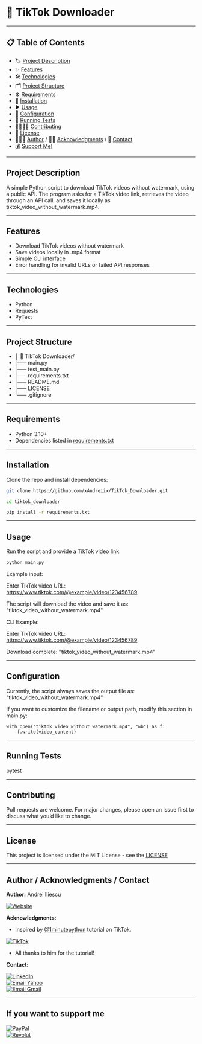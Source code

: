 # 🎥 TikTok Downloader

---

## 📋 Table of Contents
- 🏷️ [Project Description](#project-description)
- ✨ [Features](#features)
- 🛠️ [Technologies](#technologies)
- 🗂️ [Project Structure](#project-structure)
- ⚙️ [Requirements](#requirements)
- 💾 [Installation](#installation)
- ▶️ [Usage](#usage)
- 🔧 [Configuration](#configuration)
- 🧪 [Running Tests](#running-tests)
- 🫱🏻‍🫲🏼 [Contributing](#contributing)
- 📜 [License](#license)
- 👨🏻‍💻 [Author](#author--acknowledgments--contact) / 🙏🏻 [Acknowledgments](##author--acknowledgments--contact) / 📩 [Contact](##author--acknowledgments--contact)
- 💰 [Support Me!](#if-you-want-to-support-me)

---

## Project Description
A simple Python script to download TikTok videos without watermark, using a public API.
The program asks for a TikTok video link, retrieves the video through an API call, and saves it locally as tiktok_video_without_watermark.mp4.
<!-- ## Badges -->
<!-- ## Live Demo -->
<!-- ## Screenshots -->

---

## Features
- Download TikTok videos without watermark
- Save videos locally in .mp4 format
- Simple CLI interface
- Error handling for invalid URLs or failed API responses

---

## Technologies
- Python
- Requests
- PyTest

---

## Project Structure
- │ 📁 TikTok Downloader/
- ├── main.py
- ├── test_main.py
- ├── requirements.txt
- ├── README.md
- ├── LICENSE
- └── .gitignore

---

## Requirements
- Python 3.10+
- Dependencies listed in [requirements.txt](requirements.txt)

---

## Installation
Clone the repo and install dependencies:
```bash
git clone https://github.com/xAndreiix/TikTok_Downloader.git
```
```bash
cd tiktok_downloader
```
```bash
pip install -r requirements.txt
```

---

## Usage
Run the script and provide a TikTok video link:
```bash
python main.py
```
Example input:

Enter TikTok video URL: https://www.tiktok.com/@example/video/123456789

The script will download the video and save it as: "tiktok_video_without_watermark.mp4"

CLI Example:

Enter TikTok video URL: https://www.tiktok.com/@example/video/123456789

Download complete: "tiktok_video_without_watermark.mp4"

---

## Configuration
Currently, the script always saves the output file as: "tiktok_video_without_watermark.mp4"

If you want to customize the filename or output path, modify this section in main.py:

    with open("tiktok_video_without_watermark.mp4", "wb") as f:
        f.write(video_content)

---

## Running Tests
pytest
<!-- ## Deployment -->
<!-- ## Notes -->
<!-- ## Road Map -->
<!-- ## FAQ -->

---

## Contributing
Pull requests are welcome.
For major changes, please open an issue first to discuss what you’d like to change.
<!-- ## Changelog -->

---

## License
This project is licensed under the MIT License - see the [LICENSE](LICENSE)

---

## Author / Acknowledgments / Contact
**Author:** 
Andrei Iliescu

[![Website](https://img.shields.io/badge/Website-PORTFOLIO-gold?style=for-the-badge&logo=about-dot-me&logoColor=white)](https://xandreiix.github.io/Andrei-Iliescu-Portfolio/)

**Acknowledgments:**  
- Inspired by [@1minutepython](https://www.tiktok.com/@1minutepython) tutorial on TikTok.

[![TikTok](https://img.shields.io/badge/TikTok-000000?style=for-the-badge&logo=TikTok&logoColor=white)](https://www.tiktok.com/@1minutepython/video/7541884991215537463?is_from_webapp=1&sender_device=pc)
- All thanks to him for the tutorial!

**Contact:**  

[![LinkedIn](https://img.shields.io/badge/LinkedIn-0077B5?style=for-the-badge&logo=linkedin&logoColor=white)](https://linkedin.com/in/andrei-iliescu-aa7910214)<br>
[![Email Yahoo](https://img.shields.io/badge/Email-andrey_iliescu%40yahoo.com-6001D2?style=for-the-badge&logoColor=white)](mailto:andrey_iliescu@yahoo.com)<br>
[![Email Gmail](https://img.shields.io/badge/Gmail-andrei.iliescu13102000%40gmail.com-D14836?style=for-the-badge&logo=gmail&logoColor=white)](mailto:andrei.iliescu13102000@gmail.com)

---

## If you want to support me
[![PayPal](https://img.shields.io/badge/PayPal-xAndreiix-00457C?style=for-the-badge&logo=paypal&logoColor=white)](https://paypal.me/xAndreiix)<br>
[![Revolut](https://img.shields.io/badge/Revolut-xAndreiix-001B2E?style=for-the-badge&logoColor=white)](https://revolut.me/xandreiix)
